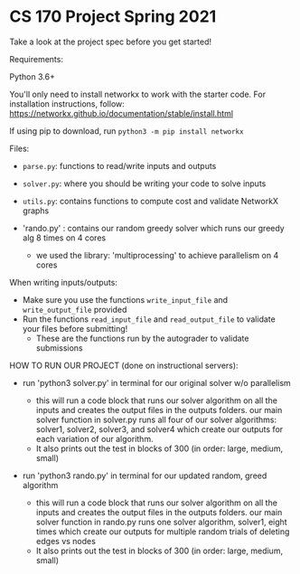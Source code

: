 # CS 170 Project Spring 2021

Take a look at the project spec before you get started!

Requirements:

Python 3.6+

You'll only need to install networkx to work with the starter code. For installation instructions, follow: https://networkx.github.io/documentation/stable/install.html

If using pip to download, run `python3 -m pip install networkx`


Files:
- `parse.py`: functions to read/write inputs and outputs
- `solver.py`: where you should be writing your code to solve inputs
- `utils.py`: contains functions to compute cost and validate NetworkX graphs

- 'rando.py' : contains our random greedy solver which runs our greedy alg 8 times on 4 cores
  - we used the library: 'multiprocessing' to achieve parallelism on 4 cores

When writing inputs/outputs:
- Make sure you use the functions `write_input_file` and `write_output_file` provided
- Run the functions `read_input_file` and `read_output_file` to validate your files before submitting!
  - These are the functions run by the autograder to validate submissions


HOW TO RUN OUR PROJECT (done on instructional servers):
- run 'python3 solver.py' in terminal for our original solver w/o parallelism 
  - this will run a code block that runs our solver algorithm on all the inputs and creates the output files in the outputs folders. our main solver function in solver.py runs all four of our solver algorithms: solver1, solver2, solver3, and solver4 which create our outputs for each variation of our algorithm.
  - It also prints out the test in blocks of 300 (in order: large, medium, small)

- run 'python3 rando.py' in terminal for our updated random, greed algorithm
  - this will run a code block that runs our solver algorithm on all the inputs and creates the output files in the outputs folders. our main solver function in rando.py runs one solver algorithm, solver1, eight times which create our outputs for multiple random trials of deleting edges vs nodes
  - It also prints out the test in blocks of 300 (in order: large, medium, small)
